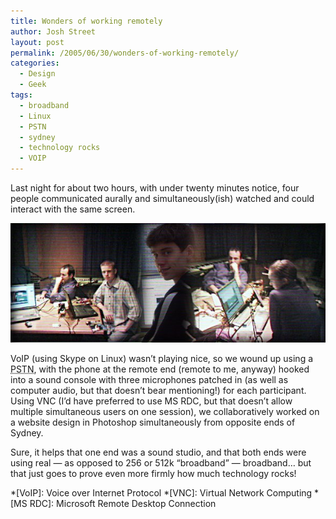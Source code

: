 ```yaml
---
title: Wonders of working remotely
author: Josh Street
layout: post
permalink: /2005/06/30/wonders-of-working-remotely/
categories:
  - Design
  - Geek
tags:
  - broadband
  - Linux
  - PSTN
  - sydney
  - technology rocks
  - VOIP
---
```

Last night for about two hours, with under twenty minutes notice, four people communicated aurally and simultaneously(ish) watched and could interact with the same screen.

![Photos from each location combined][1]

VoIP (using Skype on Linux) wasn&#8217;t playing nice, so we wound up using a <acronym title="Public Switched Telephone Network">PSTN</acronym>, with the phone at the remote end (remote to me, anyway) hooked into a sound console with three microphones patched in (as well as computer audio, but that doesn&#8217;t bear mentioning!) for each participant. Using VNC (I&#8217;d have preferred to use MS RDC, but that doesn&#8217;t allow multiple simultaneous users on one session), we collaboratively worked on a website design in Photoshop simultaneously from opposite ends of Sydney.

Sure, it helps that one end was a sound studio, and that both ends were using real &#8212; as opposed to 256 or 512k &#8220;broadband&#8221; &#8212; broadband&#8230; but that just goes to prove even more firmly how much technology rocks!

 [1]: /blog/wp-content/2005/06/lucidienwebmeeting.jpg

 *[VoIP]: Voice over Internet Protocol
 *[VNC]: Virtual Network Computing
 *[MS RDC]: Microsoft Remote Desktop Connection